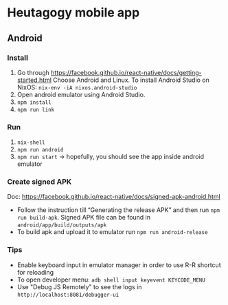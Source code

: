 # Heutagogy mobile app

## Android

### Install

1. Go through https://facebook.github.io/react-native/docs/getting-started.html Choose Android and Linux.
To install Android Studio on NixOS: `nix-env -iA nixos.android-studio`
2. Open android emulator using Android Studio.
3. `npm install`
4. `npm run link`

### Run

1. `nix-shell`
2. `npm run android`
3. `npm run start` → hopefully, you should see the app inside android emulator

### Create signed APK

Doc: https://facebook.github.io/react-native/docs/signed-apk-android.html

* Follow the instruction till “Generating the release APK” and then run `npm run build-apk`.
Signed APK file can be found in `android/app/build/outputs/apk`
* To build apk and upload it to emulator run `npm run android-release`

### Tips

* Enable keyboard input in emulator manager in order to use R-R shortcut for reloading
* To open developer menu: `adb shell input keyevent KEYCODE_MENU`
* Use "Debug JS Remotely" to see the logs in `http://localhost:8081/debugger-ui`
